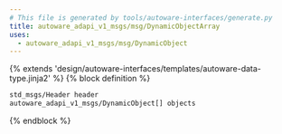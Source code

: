 ```yaml
---
# This file is generated by tools/autoware-interfaces/generate.py
title: autoware_adapi_v1_msgs/msg/DynamicObjectArray
uses:
  - autoware_adapi_v1_msgs/msg/DynamicObject
---
```


{% extends 'design/autoware-interfaces/templates/autoware-data-type.jinja2' %}
{% block definition %}

```txt
std_msgs/Header header
autoware_adapi_v1_msgs/DynamicObject[] objects
```

{% endblock %}
